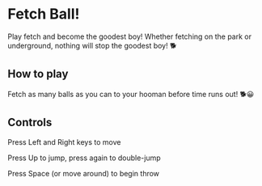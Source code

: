 # Fetch Ball!

Play fetch and become the goodest boy! Whether fetching on the park or underground, nothing will stop the goodest boy! 🐕

## How to play

Fetch as many balls as you can to your hooman before time runs out! 🐕😀

## Controls

Press Left and Right keys to move

Press Up to jump, press again to double-jump

Press Space (or move around) to begin throw